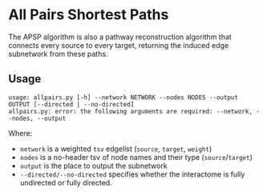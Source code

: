 # All Pairs Shortest Paths

The APSP algorithm is also a pathway reconstruction algorithm that connects every source to every target, returning the induced edge subnetwork from these paths.

## Usage

```
usage: allpairs.py [-h] --network NETWORK --nodes NODES --output OUTPUT [--directed | --no-directed]
allpairs.py: error: the following arguments are required: --network, --nodes, --output
```

Where:
- `network` is a weighted `tsv` edgelist (`source`, `target`, `weight`)
- `nodes` is a no-header tsv of node names and their type (`source`/`target`)
- `output` is the place to output the subnetwork
- `--directed/--no-directed` specifies whether the interactome is fully undirected or fully directed.

